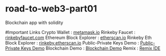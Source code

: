 # road-to-web3-part01
Blockchain app with solidity

#Important Links
Crypto Wallet : [metamask.io](https://metamask.io/)
Rinkeby Faucet : [rinkebyfaucet.com](https://rinkebyfaucet.com/)
Ethereum Block Explorer : [etherscan.io](https://etherscan.io/)
Rinkeby Eth Block Explorer : [rinkeby.etherscan.io](https://rinkeby.etherscan.io/)
Public-Private Keys Demo : [Public-Private Keys Demo](https://andersbrownworth.com/blockchain/public-private-keys/keys)
Blockchain Demo : [Blockchain Demo](https://andersbrownworth.com/blockchain/hash)
Remix : [Remix IDE](https://remix.ethereum.org)
